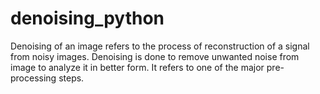 # denoising_python

Denoising of an image refers to the process of reconstruction of a signal from noisy images. Denoising is done to remove unwanted noise from image to analyze it in better form. It refers to one of the major pre-processing steps.
